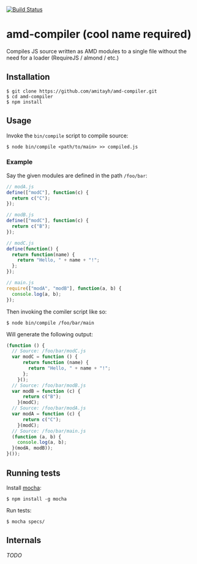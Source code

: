 [![Build Status](https://travis-ci.org/amitayh/amd-compiler.svg?branch=master)](https://travis-ci.org/amitayh/amd-compiler)

# amd-compiler (cool name required)

Compiles JS source written as AMD modules to a single file without the need for a loader (RequireJS / almond / etc.)

## Installation

```
$ git clone https://github.com/amitayh/amd-compiler.git
$ cd amd-compiler
$ npm install
```

## Usage

Invoke the `bin/compile` script to compile source:

```
$ node bin/compile <path/to/main> >> compiled.js
```

### Example

Say the given modules are defined in the path `/foo/bar`:


```js
// modA.js
define(["modC"], function(c) {
  return c("C");
});
```

```js
// modB.js
define(["modC"], function(c) {
  return c("B");
});
```

```js
// modC.js
define(function() {
  return function(name) {
    return "Hello, " + name + "!";
  };
});
```

```js
// main.js
require(["modA", "modB"], function(a, b) {
  console.log(a, b);
});
```

Then invoking the comiler script like so:

```
$ node bin/compile /foo/bar/main
```

Will generate the following output:

```js
(function () {
  // Source: /foo/bar/modC.js
  var modC = function () {
      return function (name) {
        return "Hello, " + name + "!";
      };
    }();
  // Source: /foo/bar/modB.js
  var modB = function (c) {
      return c("B");
    }(modC);
  // Source: /foo/bar/modA.js
  var modA = function (c) {
      return c("C");
    }(modC);
  // Source: /foo/bar/main.js
  (function (a, b) {
    console.log(a, b);
  }(modA, modB));
}());
```

## Running tests

Install [mocha](http://visionmedia.github.io/mocha/):

```
$ npm install -g mocha
```

Run tests:

```
$ mocha specs/
```

## Internals

*TODO*